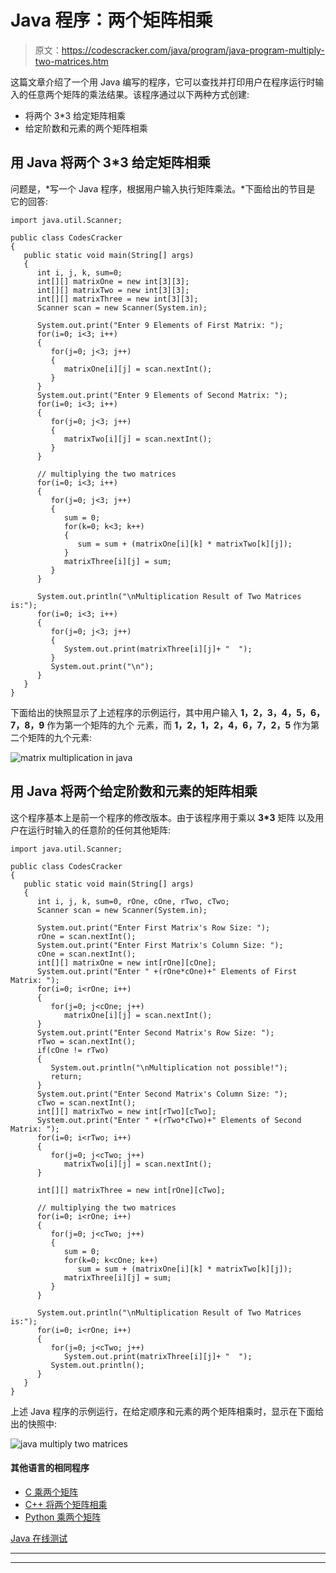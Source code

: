 # Java 程序：两个矩阵相乘

> 原文：<https://codescracker.com/java/program/java-program-multiply-two-matrices.htm>

这篇文章介绍了一个用 Java 编写的程序，它可以查找并打印用户在程序运行时输入的任意两个矩阵的乘法结果。该程序通过以下两种方式创建:

*   将两个 3*3 给定矩阵相乘
*   给定阶数和元素的两个矩阵相乘

## 用 Java 将两个 3*3 给定矩阵相乘

问题是，*写一个 Java 程序，根据用户输入执行矩阵乘法。*下面给出的节目是 它的回答:

```
import java.util.Scanner;

public class CodesCracker
{
   public static void main(String[] args)
   {
      int i, j, k, sum=0;
      int[][] matrixOne = new int[3][3];
      int[][] matrixTwo = new int[3][3];
      int[][] matrixThree = new int[3][3];
      Scanner scan = new Scanner(System.in);

      System.out.print("Enter 9 Elements of First Matrix: ");
      for(i=0; i<3; i++)
      {
         for(j=0; j<3; j++)
         {
            matrixOne[i][j] = scan.nextInt();
         }
      }
      System.out.print("Enter 9 Elements of Second Matrix: ");
      for(i=0; i<3; i++)
      {
         for(j=0; j<3; j++)
         {
            matrixTwo[i][j] = scan.nextInt();
         }
      }

      // multiplying the two matrices
      for(i=0; i<3; i++)
      {
         for(j=0; j<3; j++)
         {
            sum = 0;
            for(k=0; k<3; k++)
            {
               sum = sum + (matrixOne[i][k] * matrixTwo[k][j]);
            }
            matrixThree[i][j] = sum;
         }
      }

      System.out.println("\nMultiplication Result of Two Matrices is:");
      for(i=0; i<3; i++)
      {
         for(j=0; j<3; j++)
         {
            System.out.print(matrixThree[i][j]+ "  ");
         }
         System.out.print("\n");
      }
   }
}
```

下面给出的快照显示了上述程序的示例运行，其中用户输入 **1，2，3，4，5，6，7，8，9** 作为第一个矩阵的九个 元素，而 **1，2，1，2，4，6，7，2，5** 作为第二个矩阵的九个元素:

![matrix multiplication in java](img/e6b00de724822e37444fe9ca7081def6.png)

## 用 Java 将两个给定阶数和元素的矩阵相乘

这个程序基本上是前一个程序的修改版本。由于该程序用于乘以 **3*3** 矩阵 以及用户在运行时输入的任意阶的任何其他矩阵:

```
import java.util.Scanner;

public class CodesCracker
{
   public static void main(String[] args)
   {
      int i, j, k, sum=0, rOne, cOne, rTwo, cTwo;
      Scanner scan = new Scanner(System.in);

      System.out.print("Enter First Matrix's Row Size: ");
      rOne = scan.nextInt();
      System.out.print("Enter First Matrix's Column Size: ");
      cOne = scan.nextInt();
      int[][] matrixOne = new int[rOne][cOne];
      System.out.print("Enter " +(rOne*cOne)+" Elements of First Matrix: ");
      for(i=0; i<rOne; i++)
      {
         for(j=0; j<cOne; j++)
            matrixOne[i][j] = scan.nextInt();
      }
      System.out.print("Enter Second Matrix's Row Size: ");
      rTwo = scan.nextInt();
      if(cOne != rTwo)
      {
         System.out.println("\nMultiplication not possible!");
         return;
      }
      System.out.print("Enter Second Matrix's Column Size: ");
      cTwo = scan.nextInt();
      int[][] matrixTwo = new int[rTwo][cTwo];
      System.out.print("Enter " +(rTwo*cTwo)+" Elements of Second Matrix: ");
      for(i=0; i<rTwo; i++)
      {
         for(j=0; j<cTwo; j++)
            matrixTwo[i][j] = scan.nextInt();
      }

      int[][] matrixThree = new int[rOne][cTwo];

      // multiplying the two matrices
      for(i=0; i<rOne; i++)
      {
         for(j=0; j<cTwo; j++)
         {
            sum = 0;
            for(k=0; k<cOne; k++)
               sum = sum + (matrixOne[i][k] * matrixTwo[k][j]);
            matrixThree[i][j] = sum;
         }
      }

      System.out.println("\nMultiplication Result of Two Matrices is:");
      for(i=0; i<rOne; i++)
      {
         for(j=0; j<cTwo; j++)
            System.out.print(matrixThree[i][j]+ "  ");
         System.out.println();
      }
   }
}
```

上述 Java 程序的示例运行，在给定顺序和元素的两个矩阵相乘时，显示在下面给出的快照中:

![java multiply two matrices](img/63ad6f276d40904382fc057f45c9d18b.png)

#### 其他语言的相同程序

*   [C 乘两个矩阵](/c/program/c-program-multiply-two-matrices.htm)
*   [C++ 将两个矩阵相乘](/cpp/program/cpp-program-multiply-two-matrices.htm)
*   [Python 乘两个矩阵](/python/program/python-program-matrix-multiplication.htm)

[Java 在线测试](/exam/showtest.php?subid=1)

* * *

* * *